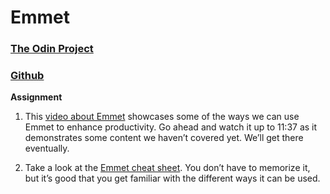 # Emmet
### [The Odin Project](https://www.theodinproject.com/lessons/node-path-intermediate-html-and-css-emmet)
### [Github](https://github.com/jzanderson09/emmet)

**Assignment**
1. This [video about Emmet](https://www.youtube.com/watch?v=V8vizNQKtx0) showcases some of the ways we can use Emmet to enhance productivity. Go ahead and watch it up to 11:37 as it demonstrates some content we haven’t covered yet. We’ll get there eventually. 

2. Take a look at the [Emmet cheat sheet](https://docs.emmet.io/cheat-sheet/). You don’t have to memorize it, but it’s good that you get familiar with the different ways it can be used.